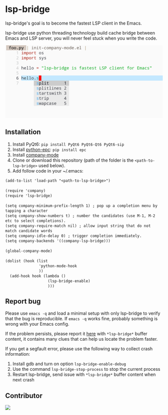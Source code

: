 # lsp-bridge
lsp-bridge's goal is to become the fastest LSP client in the Emacs.

lsp-bridge use python threading technology build cache bridge between Emacs and LSP server, you will never feel stuck when you write the code.

<img src="./screenshot.png">

## Installation
1. Install PyQt6: ```pip install PyQt6 PyQt6-Qt6 PyQt6-sip```
2. Install [python-epc](https://github.com/tkf/python-epc): ```pip install epc```
3. Install [company-mode](https://github.com/company-mode/company-mode)
4. Clone or download this repository (path of the folder is the `<path-to-lsp-bridge>` used below).
5. Add follow code in your ~/.emacs: 

```
(add-to-list 'load-path "<path-to-lsp-bridge>")

(require 'company)
(require 'lsp-bridge)

(setq company-minimum-prefix-length 1) ; pop up a completion menu by tapping a character
(setq company-show-numbers t) ; number the candidates (use M-1, M-2 etc to select completions).
(setq company-require-match nil) ; allow input string that do not match candidate words
(setq company-idle-delay 0) ; trigger completion immediately.
(setq company-backends '((company-lsp-bridge)))

(global-company-mode)

(dolist (hook (list
               'python-mode-hook
               ))
  (add-hook hook (lambda ()
                   (lsp-bridge-enable)
                   )))
```

## Report bug
Please use `emacs -q` and load a minimal setup with only lsp-bridge to verify that the bug is reproducible. If `emacs -q` works fine, probably something is wrong with your Emacs config.

If the problem persists, please report it [here](https://github.com/manateelazycat/lsp-bridge/issues/new) with `*lsp-bridge*` buffer content, it contains many clues that can help us locate the problem faster.

If you get a segfault error, please use the following way to collect crash information:
1. Install gdb and turn on option `lsp-bridge-enable-debug`
2. Use the command `lsp-bridge-stop-process` to stop the current process
3. Restart lsp-bridge, send issue with `*lsp-bridge*` buffer content when next crash

## Contributor
<a href = "https://github.com/manateelazycat/lsp-bridge/graphs/contributors">
  <img src = "https://contrib.rocks/image?repo=manateelazycat/lsp-bridge"/>
</a>
